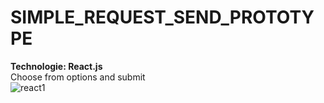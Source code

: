 ﻿# SIMPLE_REQUEST_SEND_PROTOTYPE
<b> Technologie: React.js </b> </br>
Choose from options and submit </br>
![react1](https://user-images.githubusercontent.com/122048598/214675660-06882a4f-5c0f-4872-91cb-665467142bb8.png)
